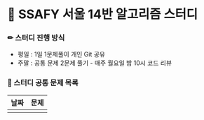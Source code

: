 # 💎 SSAFY 서울 14반 알고리즘 스터디

### ✏ 스터디 진행 방식

- 평일 : 1일 1문제풀이 개인 Git 공유
- 주말 : 공통 문제 2문제 풀기 - 매주 월요일 밤 10시 코드 리뷰

### 📄 스터디 공통 문제 목록

| 날짜 | 문제 |
| :--: | :--: |
|      |

